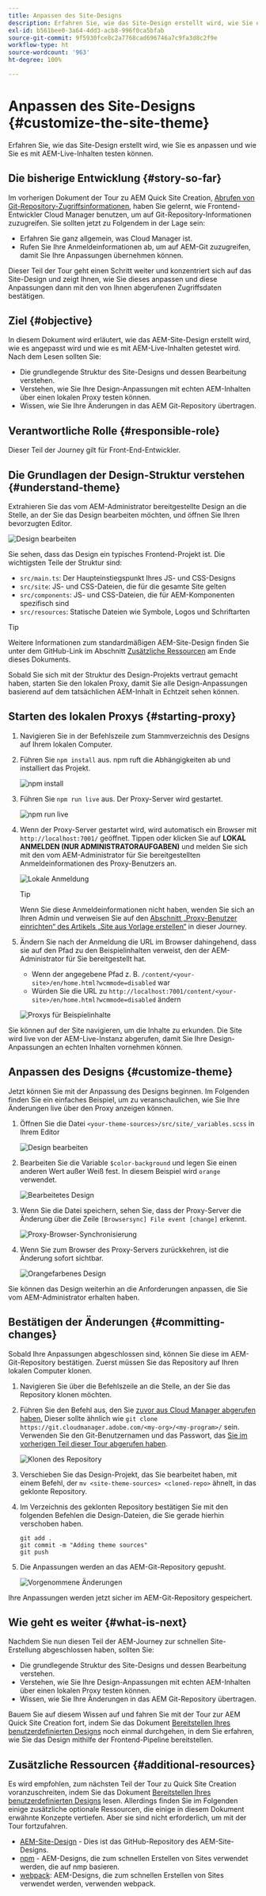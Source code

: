 ```yaml
---
title: Anpassen des Site-Designs
description: Erfahren Sie, wie das Site-Design erstellt wird, wie Sie es anpassen und wie Sie es mit AEM-Live-Inhalten testen können.
exl-id: b561bee0-3a64-4dd3-acb8-996f0ca5bfab
source-git-commit: 9f5930fce8c2a7768cad696746a7c9fa3d8c2f9e
workflow-type: ht
source-wordcount: '963'
ht-degree: 100%

---
```


# Anpassen des Site-Designs {#customize-the-site-theme}

Erfahren Sie, wie das Site-Design erstellt wird, wie Sie es anpassen und wie Sie es mit AEM-Live-Inhalten testen können.

## Die bisherige Entwicklung {#story-so-far}

Im vorherigen Dokument der Tour zu AEM Quick Site Creation, [Abrufen von Git-Repository-Zugriffsinformationen](retrieve-access.md), haben Sie gelernt, wie Frontend-Entwickler Cloud Manager benutzen, um auf Git-Repository-Informationen zuzugreifen. Sie sollten jetzt zu Folgendem in der Lage sein:

* Erfahren Sie ganz allgemein, was Cloud Manager ist.
* Rufen Sie Ihre Anmeldeinformationen ab, um auf AEM-Git zuzugreifen, damit Sie Ihre Anpassungen übernehmen können.

Dieser Teil der Tour geht einen Schritt weiter und konzentriert sich auf das Site-Design und zeigt Ihnen, wie Sie dieses anpassen und diese Anpassungen dann mit den von Ihnen abgerufenen Zugriffsdaten bestätigen.

## Ziel {#objective}

In diesem Dokument wird erläutert, wie das AEM-Site-Design erstellt wird, wie es angepasst wird und wie es mit AEM-Live-Inhalten getestet wird. Nach dem Lesen sollten Sie:

* Die grundlegende Struktur des Site-Designs und dessen Bearbeitung verstehen.
* Verstehen, wie Sie Ihre Design-Anpassungen mit echten AEM-Inhalten über einen lokalen Proxy testen können.
* Wissen, wie Sie Ihre Änderungen in das AEM Git-Repository übertragen.

## Verantwortliche Rolle {#responsible-role}

Dieser Teil der Journey gilt für Front-End-Entwickler.

## Die Grundlagen der Design-Struktur verstehen {#understand-theme}

Extrahieren Sie das vom AEM-Administrator bereitgestellte Design an die Stelle, an der Sie das Design bearbeiten möchten, und öffnen Sie Ihren bevorzugten Editor.

![Design bearbeiten](assets/edit-theme.png)

Sie sehen, dass das Design ein typisches Frontend-Projekt ist. Die wichtigsten Teile der Struktur sind:

* `src/main.ts`: Der Haupteinstiegspunkt Ihres JS- und CSS-Designs
* `src/site`: JS- und CSS-Dateien, die für die gesamte Site gelten
* `src/components`: JS- und CSS-Dateien, die für AEM-Komponenten spezifisch sind
* `src/resources`: Statische Dateien wie Symbole, Logos und Schriftarten

>[!TIP]
>
>Weitere Informationen zum standardmäßigen AEM-Site-Design finden Sie unter dem GitHub-Link im Abschnitt [Zusätzliche Ressourcen](#additional-resources) am Ende dieses Dokuments.

Sobald Sie sich mit der Struktur des Design-Projekts vertraut gemacht haben, starten Sie den lokalen Proxy, damit Sie alle Design-Anpassungen basierend auf dem tatsächlichen AEM-Inhalt in Echtzeit sehen können.

## Starten des lokalen Proxys {#starting-proxy}

1. Navigieren Sie in der Befehlszeile zum Stammverzeichnis des Designs auf Ihrem lokalen Computer.
1. Führen Sie `npm install` aus. npm ruft die Abhängigkeiten ab und installiert das Projekt.

   ![npm install](assets/npm-install.png)

1. Führen Sie `npm run live` aus. Der Proxy-Server wird gestartet.

   ![npm run live](assets/npm-run-live.png)

1. Wenn der Proxy-Server gestartet wird, wird automatisch ein Browser mit `http://localhost:7001/` geöffnet. Tippen oder klicken Sie auf **LOKAL ANMELDEN (NUR ADMINISTRATORAUFGABEN)** und melden Sie sich mit den vom AEM-Administrator für Sie bereitgestellten Anmeldeinformationen des Proxy-Benutzers an.

   ![Lokale Anmeldung](assets/sign-in-locally.png)

   >[!TIP]
   >
   >Wenn Sie diese Anmeldeinformationen nicht haben, wenden Sie sich an Ihren Admin und verweisen Sie auf den [Abschnitt „Proxy-Benutzer einrichten“ des Artikels „Site aus Vorlage erstellen“](/help/journey-sites/quick-site/create-site.md#proxy-user) in dieser Journey.

1. Ändern Sie nach der Anmeldung die URL im Browser dahingehend, dass sie auf den Pfad zu den Beispielinhalten verweist, den der AEM-Administrator für Sie bereitgestellt hat.

   * Wenn der angegebene Pfad z. B. `/content/<your-site>/en/home.html?wcmmode=disabled` war
   * Würden Sie die URL zu `http://localhost:7001/content/<your-site>/en/home.html?wcmmode=disabled` ändern

   ![Proxys für Beispielinhalte](assets/proxied-sample-content.png)

Sie können auf der Site navigieren, um die Inhalte zu erkunden. Die Site wird live von der AEM-Live-Instanz abgerufen, damit Sie Ihre Design-Anpassungen an echten Inhalten vornehmen können.

## Anpassen des Designs {#customize-theme}

Jetzt können Sie mit der Anpassung des Designs beginnen. Im Folgenden finden Sie ein einfaches Beispiel, um zu veranschaulichen, wie Sie Ihre Änderungen live über den Proxy anzeigen können.

1. Öffnen Sie die Datei `<your-theme-sources>/src/site/_variables.scss` in Ihrem Editor

   ![Design bearbeiten](assets/edit-theme.png)

1. Bearbeiten Sie die Variable `$color-background` und legen Sie einen anderen Wert außer Weiß fest. In diesem Beispiel wird `orange` verwendet.

   ![Bearbeitetes Design](assets/edited-theme.png)

1. Wenn Sie die Datei speichern, sehen Sie, dass der Proxy-Server die Änderung über die Zeile `[Browsersync] File event [change]` erkennt.

   ![Proxy-Browser-Synchronisierung](assets/proxy-browsersync.png)

1. Wenn Sie zum Browser des Proxy-Servers zurückkehren, ist die Änderung sofort sichtbar.

   ![Orangefarbenes Design](assets/orange-theme.png)

Sie können das Design weiterhin an die Anforderungen anpassen, die Sie vom AEM-Administrator erhalten haben.

## Bestätigen der Änderungen {#committing-changes}

Sobald Ihre Anpassungen abgeschlossen sind, können Sie diese im AEM-Git-Repository bestätigen. Zuerst müssen Sie das Repository auf Ihren lokalen Computer klonen.

1. Navigieren Sie über die Befehlszeile an die Stelle, an der Sie das Repository klonen möchten.
1. Führen Sie den Befehl aus, den Sie [zuvor aus Cloud Manager abgerufen haben.](retrieve-access.md) Dieser sollte ähnlich wie `git clone https://git.cloudmanager.adobe.com/<my-org>/<my-program>/` sein. Verwenden Sie den Git-Benutzernamen und das Passwort, das [Sie im vorherigen Teil dieser Tour abgerufen haben](retrieve-access.md).

   ![Klonen des Repository](assets/clone-repo.png)

1. Verschieben Sie das Design-Projekt, das Sie bearbeitet haben, mit einem Befehl, der `mv <site-theme-sources> <cloned-repo>` ähnelt, in das geklonte Repository.
1. Im Verzeichnis des geklonten Repository bestätigen Sie mit den folgenden Befehlen die Design-Dateien, die Sie gerade hierhin verschoben haben.

   ```text
   git add .
   git commit -m "Adding theme sources"
   git push
   ```

1. Die Anpassungen werden an das AEM-Git-Repository gepusht.

   ![Vorgenommene Änderungen](assets/changes-committed.png)

Ihre Anpassungen werden jetzt sicher im AEM-Git-Repository gespeichert.

## Wie geht es weiter {#what-is-next}

Nachdem Sie nun diesen Teil der AEM-Journey zur schnellen Site-Erstellung abgeschlossen haben, sollten Sie:

* Die grundlegende Struktur des Site-Designs und dessen Bearbeitung verstehen.
* Verstehen, wie Sie Ihre Design-Anpassungen mit echten AEM-Inhalten über einen lokalen Proxy testen können.
* Wissen, wie Sie Ihre Änderungen in das AEM Git-Repository übertragen.

Bauem Sie auf diesem Wissen auf und fahren Sie mit der Tour zur AEM Quick Site Creation fort, indem Sie das Dokument [Bereitstellen Ihres benutzerdefinierten Designs](deploy-theme.md) noch einmal durchgehen, in dem Sie erfahren, wie Sie das Design mithilfe der Frontend-Pipeline bereitstellen.

## Zusätzliche Ressourcen {#additional-resources}

Es wird empfohlen, zum nächsten Teil der Tour zu Quick Site Creation voranzuschreiten, indem Sie das Dokument [Bereitstellen Ihres benutzerdefinierten Designs](deploy-theme.md) lesen. Allerdings finden Sie im Folgenden einige zusätzliche optionale Ressourcen, die einige in diesem Dokument erwähnte Konzepte vertiefen. Aber sie sind nicht erforderlich, um mit der Tour fortzufahren.

* [AEM-Site-Design](https://github.com/adobe/aem-site-template-standard-theme-e2e) - Dies ist das GitHub-Repository des AEM-Site-Designs.
* [npm](https://www.npmjs.com) - AEM-Designs, die zum schnellen Erstellen von Sites verwendet werden, die auf nmp basieren.
* [webpack](https://webpack.js.org): AEM-Designs, die zum schnellen Erstellen von Sites verwendet werden, verwenden webpack.
